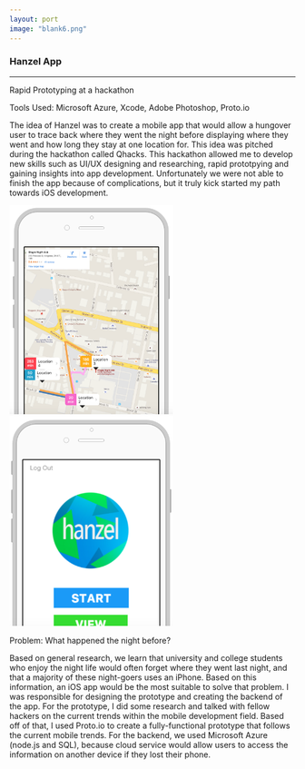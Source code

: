 ```yaml
---
layout: port
image: "blank6.png"
---
```


<div class="container">
	<div class="center">
		<h3 id="pTitle">Hanzel App</h3>
		<hr id="hrP">
		<p id="pSubTitle">Rapid Prototyping at a hackathon</p>
		<p>Tools Used: Microsoft Azure, Xcode, Adobe Photoshop, Proto.io</p>
	</div>
	<p>The idea of Hanzel was to create a mobile app that would allow a hungover user to trace back where they went the night before displaying where they went and how long they stay at one location for. This idea was pitched during the hackathon called Qhacks. This hackathon allowed me to develop new skills such as UI/UX designing and researching, rapid prototpying and gaining insights into app development. Unfortunately we were not able to finish the app because of complications, but it truly kick started my path towards iOS development.</p>
	<div class="center">
		<img src="../img/portfolio/hanzel2.png" style="width:30vw;"><img src="../img/portfolio/hanzel3.png" style="width:30vw;">
		<p><span id="problem">Problem: What happened the night before?</span></p>
	</div>
	<p>Based on general research, we learn that university and college students who enjoy the night life would often forget where they went last night, and that a majority of these night-goers uses an iPhone. Based on this information, an iOS app would be the most suitable to solve that problem. I was responsible for designing the prototype and creating the backend of the app. For the prototype, I did some research and talked with fellow hackers on the current trends within the mobile development field. Based off of that, I used Proto.io to create a fully-functional prototype that follows the current mobile trends. For the backend, we used Microsoft Azure (node.js and SQL), because cloud service would allow users to access the information on another device if they lost their phone.</p>
</div>